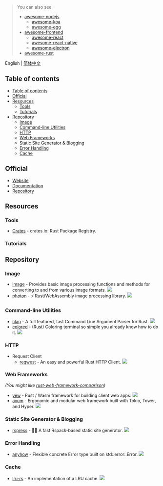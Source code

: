 > You can also see
> - [awesome-nodejs](https://github.com/huaize2020/awesome-nodejs)
>   - [awesome-koa](https://github.com/huaize2020/awesome-koa)
>   - [awesome-egg](https://github.com/huaize2020/awesome-egg)
> - [awesome-frontend](https://github.com/huaize2020/awesome-frontend)
>   - [awesome-react](https://github.com/huaize2020/awesome-react)
>   - [awesome-react-native](https://github.com/huaize2020/awesome-react-native)
>   - [awesome-electron](https://github.com/electron-modules/awesome-electron)
> - [awesome-rust](https://github.com/huaize2020/awesome-rust)

English | [简体中文](./README.md)

## Table of contents

- [Table of contents](#table-of-contents)
- [Official](#official)
- [Resources](#resources)
  - [Tools](#tools)
  - [Tutorials](#tutorials)
- [Repository](#repository)
  - [Image](#image)
  - [Command-line Utilities](#command-line-utilities)
  - [HTTP](#http)
  - [Web Frameworks](#web-frameworks)
  - [Static Site Generator \& Blogging](#static-site-generator--blogging)
  - [Error Handling](#error-handling)
  - [Cache](#cache)

## Official

- [Website](https://www.rust-lang.org)
- [Documentation](https://doc.rust-lang.org/book)
- [Repository](https://github.com/rust-lang/rust)

## Resources

### Tools

- [Crates](https://crates.io/) - crates.io: Rust Package Registry.

### Tutorials

## Repository

### Image

- [image](https://github.com/image-rs/image) - Provides basic image processing functions and methods for converting to and from various image formats. ![](https://img.shields.io/github/stars/image-rs/image.svg?style=social&label=Star)
- [photon](https://github.com/silvia-odwyer/photon) - ⚡ Rust/WebAssembly image processing library. ![](https://img.shields.io/github/stars/silvia-odwyer/photon.svg?style=social&label=Star)


### Command-line Utilities

- [clap](https://github.com/clap-rs/clap) - A full featured, fast Command Line Argument Parser for Rust. ![](https://img.shields.io/github/stars/clap-rs/clap.svg?style=social&label=Star)
- [colored](https://github.com/colored-rs/colored) - (Rust) Coloring terminal so simple you already know how to do it. ![](https://img.shields.io/github/stars/colored-rs/colored.svg?style=social&label=Star)


### HTTP

- Request Client
  - [reqwest](https://github.com/seanmonstar/reqwest) - An easy and powerful Rust HTTP Client. ![](https://img.shields.io/github/stars/seanmonstar/reqwest.svg?style=social&label=Star)


### Web Frameworks

*(You might like [rust-web-framework-comparison](https://github.com/flosse/rust-web-framework-comparison))*

- [yew](https://github.com/yewstack/yew) - Rust / Wasm framework for building client web apps. ![](https://img.shields.io/github/stars/yewstack/yew.svg?style=social&label=Star)
- [axum](https://github.com/tokio-rs/axum) - Ergonomic and modular web framework built with Tokio, Tower, and Hyper. ![](https://img.shields.io/github/stars/yewstack/yew.svg?style=social&label=Star)


### Static Site Generator & Blogging

- [rspress](https://github.com/web-infra-dev/rspress) - 🦀💨 A fast Rspack-based static site generator. ![](https://img.shields.io/github/stars/web-infra-dev/rspress.svg?style=social&label=Star)


### Error Handling

- [anyhow](https://github.com/dtolnay/anyhow) - Flexible concrete Error type built on std::error::Error. ![](https://img.shields.io/github/stars/dtolnay/anyhow.svg?style=social&label=Star)


### Cache

- [lru-rs](https://github.com/jeromefroe/lru-rs) - An implementation of a LRU cache. ![](https://img.shields.io/github/stars/jeromefroe/lru-rs.svg?style=social&label=Star)

